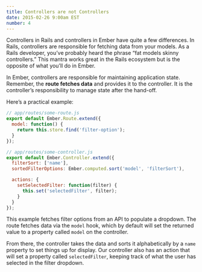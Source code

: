 ```yaml
---
title: Controllers are not Controllers
date: 2015-02-26 9:00am EST
number: 4
---
```


Controllers in Rails and controllers in Ember have quite a few differences. In Rails, controllers are responsible for fetching data from your models. As a Rails developer, you’ve probably heard the phrase “fat models skinny controllers.” This mantra works great in the Rails ecosystem but is the opposite of what you’ll do in Ember.

In Ember, controllers are responsible for maintaining application state. Remember, the **route fetches data** and provides it to the controller. It is the controller’s responsibility to manage state after the hand-off.

Here’s a practical example:

``` javascript
// app/routes/some-route.js
export default Ember.Route.extend({
  model: function() {
    return this.store.find('filter-option');
  }
});

// app/routes/some-controller.js
export default Ember.Controller.extend({
  filterSort: ['name'],
  sortedFilterOptions: Ember.computed.sort('model', 'filterSort'),

  actions: {
    setSelectedFilter: function(filter) {
      this.set('selectedFilter', filter);
    }
  }
});
```

This example fetches filter options from an API to populate a dropdown. The route fetches data via the `model` hook, which by default will set the returned value to a property called `model` on the controller.

From there, the controller takes the data and sorts it alphabetically by a `name` property to set things up for display. Our controller also has an action that will set a property called `selectedFilter`, keeping track of what the user has selected in the filter dropdown.
